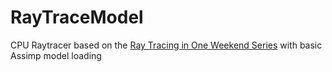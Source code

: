# RayTraceModel
CPU Raytracer based on the [Ray Tracing in One Weekend Series](https://raytracing.github.io/) with basic Assimp model loading
